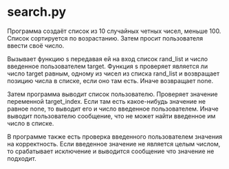 # search.py

Программа создаёт список из 10 случайных четных чисел, меньше 100. Список сортируется по возрастанию.
Затем просит пользователя ввести своё число.  

Вызывает функцию s передавая ей на вход список rand_list и число введенное пользователем target.
Функция s проверяет является ли число target равным, одному из чисел из списка rand_list и возвращает позицию числа в списке, если оно там есть. Иначе возвращает none.  

Затем программа выводит список пользователю. Проверяет значение переменной target_index. Если там есть какое-нибудь значение не равное none, то выводит его и число введенное пользователем. Иначе выводит пользователю сообщение, что не может найти введенное им число в списке.  

В программе также есть проверка введенного пользователем значения на корректность. Если введенное значение не является целым числом, то срабатывает исключение и выводится сообщение что значение не подходит.   
